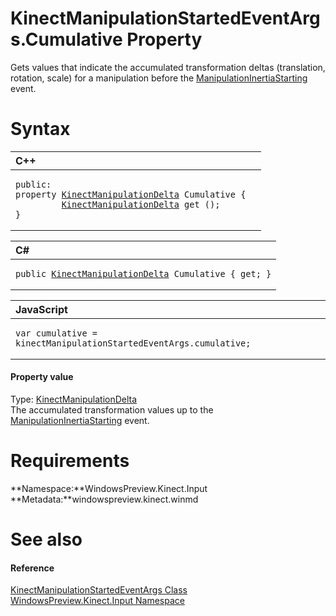KinectManipulationStartedEventArgs.Cumulative Property  
======================================================  

Gets values that indicate the accumulated transformation deltas (translation, rotation, scale) for a manipulation before the [ManipulationInertiaStarting](../../KinectGestureRecognizer/Events/ManipulationInertiaStart.md) event. <span id="syntaxSection"></span>

Syntax  
======  

<table>
<colgroup>
<col width="100%" />
</colgroup>
<thead>
<tr class="header">
<th align="left">C++</th>
</tr>
</thead>
<tbody>
<tr class="odd">
<td align="left"><pre><code>public:  
property <a href="../../KinectManipulationDelta.md">KinectManipulationDelta</a> Cumulative {  
         <a href="../../KinectManipulationDelta.md">KinectManipulationDelta</a> get ();  
}</code></pre></td>
</tr>
</tbody>
</table>

<table>
<colgroup>
<col width="100%" />
</colgroup>
<thead>
<tr class="header">
<th align="left">C#</th>
</tr>
</thead>
<tbody>
<tr class="odd">
<td align="left"><pre><code>public <a href="../../KinectManipulationDelta.md">KinectManipulationDelta</a> Cumulative { get; }</code></pre></td>
</tr>
</tbody>
</table>

<table>
<colgroup>
<col width="100%" />
</colgroup>
<thead>
<tr class="header">
<th align="left">JavaScript</th>
</tr>
</thead>
<tbody>
<tr class="odd">
<td align="left"><pre><code>var cumulative = kinectManipulationStartedEventArgs.cumulative;</code></pre></td>
</tr>
</tbody>
</table>

<span id="ID4EV"></span>
#### Property value  

Type: [KinectManipulationDelta](../../KinectManipulationDelta.md)  
 The accumulated transformation values up to the [ManipulationInertiaStarting](../../KinectGestureRecognizer/Events/ManipulationInertiaStart.md) event.  

<span id="requirements"></span>

Requirements  
============  

**Namespace:**WindowsPreview.Kinect.Input  
**Metadata:**windowspreview.kinect.winmd  

<span id="ID4EEB"></span>

See also  
========  

<span id="ID4EGB"></span>
#### Reference  

[KinectManipulationStartedEventArgs Class](../../KinectManipulationStarte.md)  
 [WindowsPreview.Kinect.Input Namespace](../../../Kinect.Input.md)  



<!--Please do not edit the data in the comment block below.-->
<!--
TOCTitle : Cumulative Property
RLTitle : KinectManipulationStartedEventArgs.Cumulative Property
KeywordK : Cumulative property
KeywordK : KinectManipulationStartedEventArgs.Cumulative property
KeywordF : WindowsPreview.Kinect.Input.KinectManipulationStartedEventArgs.Cumulative
KeywordF : KinectManipulationStartedEventArgs.Cumulative
KeywordF : Cumulative
KeywordF : WindowsPreview.Kinect.Input.KinectManipulationStartedEventArgs.Cumulative
KeywordA : P:WindowsPreview.Kinect.Input.KinectManipulationStartedEventArgs.Cumulative
AssetID : P:WindowsPreview.Kinect.Input.KinectManipulationStartedEventArgs.Cumulative
Locale : en-us
CommunityContent : 1
APIType : Managed
APILocation : windowspreview.kinect.winmd
APIName : WindowsPreview.Kinect.Input.KinectManipulationStartedEventArgs.Cumulative
TargetOS : Windows
TopicType : kbSyntax
DevLang : VB
DevLang : CSharp
DevLang : JavaScript
DevLang : C++
DocSet : K4Wv2
ProjType : K4Wv2Proj
Technology : Kinect for Windows
Product : Kinect for Windows SDK v2
productversion : 20
-->
